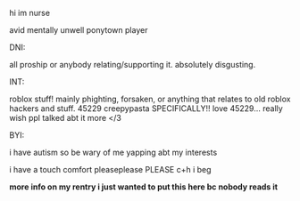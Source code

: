 hi im nurse

avid mentally unwell ponytown player

DNI:

all proship or anybody relating/supporting it. absolutely disgusting.

INT:

roblox stuff! mainly phighting, forsaken, or anything that relates to old roblox hackers and stuff. 45229 creepypasta SPECIFICALLY!! love 45229... really wish ppl talked abt it more </3

BYI:

i have autism so be wary of me yapping abt my interests

i have a touch comfort pleaseplease PLEASE c+h i beg

**more info on my rentry i just wanted to put this here bc nobody reads it**
